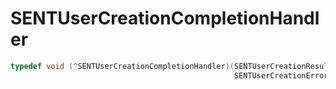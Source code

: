 # SENTUserCreationCompletionHandler

```objectivec
typedef void (^SENTUserCreationCompletionHandler)(SENTUserCreationResult *_Nullable result,
                                                  SENTUserCreationError *_Nullable error);
```
